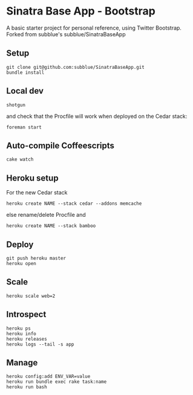 # Sinatra Base App - Bootstrap

A basic starter project for personal reference, using Twitter Bootstrap. Forked from subblue's subblue/SinatraBaseApp 


## Setup

    git clone git@github.com:subblue/SinatraBaseApp.git
    bundle install


## Local dev

    shotgun

and check that the Procfile will work when deployed on the Cedar stack:

    foreman start


## Auto-compile Coffeescripts

    cake watch



## Heroku setup

For the new Cedar stack

    heroku create NAME --stack cedar --addons memcache

else rename/delete Procfile and

    heroku create NAME --stack bamboo



## Deploy

    git push heroku master
    heroku open


## Scale

    heroku scale web=2


## Introspect

    heroku ps
    heroku info
    heroku releases
    heroku logs --tail -s app


## Manage

    heroku config:add ENV_VAR=value
    heroku run bundle exec rake task:name
    heroku run bash

